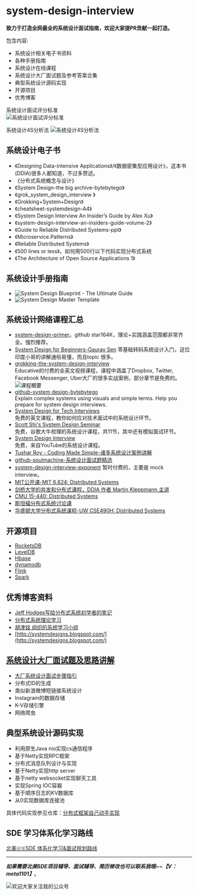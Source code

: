 # system-design-interview

<b>致力于打造全网最全的系统设计面试指南，欢迎大家提PR贡献一起打造。</b>

包含内容:  

- 系统设计相关电子书资料
- 各种手册指南
- 系统设计在线课程
- 系统设计大厂面试题及参考答案合集
- 典型系统设计源码实现
- 开源项目
- 优秀博客

系统设计面试评分标准  
![系统设计面试评分标准](https://github.com/xiajunhust/system-design-interview/blob/main/%E7%B3%BB%E7%BB%9F%E8%AE%BE%E8%AE%A1%E9%9D%A2%E8%AF%95%E8%AF%84%E5%88%86%E6%A0%87%E5%87%86.png)

系统设计4S分析法
![系统设计4S分析法](https://github.com/xiajunhust/system-design-interview/blob/main/%E7%B3%BB%E7%BB%9F%E8%AE%BE%E8%AE%A1-4S%E5%88%86%E6%9E%90%E6%B3%95.png)

## 系统设计电子书  
- 《Designing Data-intensive Applications》/《数据密集型应用设计》，这本书(DDIA)很多人都知道，不过多赘述。
- 《分布式系统概念与设计》
- 《System Design-the big archive-bytebytego》
- 《grok_system_design_interview 》
- 《Grokking+System+Design》
- 《cheatsheet-systemdesign-A4》
- 《System Design Interview An Insider’s Guide by Alex Xu》
- 《system-design-interview-an-insiders-guide-volume-2》
- 《Guide to Reliable Distributed Systems-ppt》
- 《Microservice.Patterns》
- 《Reliable Distributed Systems》
- 《500 lines or less》。如何用500行以下代码实现分布式系统
- 《The Architecture of Open Source Applications 1》

## 系统设计手册指南
- ![System Design Blueprint - The Ultimate Guide](https://github.com/summerjava/system-design-interview/blob/main/%E6%89%8B%E5%86%8C/System%20Design%20Blueprint%20-%20The%20Ultimate%20Guide.jpg)
- ![System Design Master Template](https://github.com/summerjava/system-design-interview/blob/main/%E6%89%8B%E5%86%8C/System%20Design%20Master%20Template.JPG)

## 系统设计网络课程汇总
- [system-design-primer](https://github.com/donnemartin/system-design-primer)。github star164K，理论+实践涵盖范围都非常齐全。强烈推荐。
- [System Design for Beginners-Gaurav Sen](https://www.youtube.com/playlist?list=PLMCXHnjXnTnvo6alSjVkgxV-VH6EPyvoX)
零基础转码系统设计入门，这位印度小哥的讲解通俗易懂，而且topic 很多。
- [grokking-the-system-design-interview](https://www.educative.io/courses/grokking-the-system-design-interview?affiliate_id=5749180081373184)  
Educative的付费的全英文视频课程，课程中涵盖了Dropbox, Twitter, Facebook Messenger, Uber大厂的很多实战案例，部分章节是免费的。  
![课程概要](https://github.com/xiajunhust/system-design-interview/blob/main/%E7%94%B5%E5%AD%90%E4%B9%A6%E8%B5%84%E6%96%99/grokking-the-system-design-interview.png)
- [github-system design-bytebytego](https://github.com/ByteByteGoHq/system-design-101)  
Explain complex systems using visuals and simple terms. Help you prepare for system design interviews. 
- [System Design for Tech Interviews](https://www.hiredintech.com/courses/system-design)  
免费的英文课程，教你如何应对技术面试中的系统设计环节。
- [Scott Shi's System Design Seminar](https://www.youtube.com/playlist?app=desktop&list=PLAd5bt5mn3V3TrrJFBpnu4PH9e8KZMvNA)  
免费，谷歌大牛梳理的系统设计课程，共11节，其中还有模拟面试环节。
- [System Design Interview](https://www.youtube.com/c/SystemDesignInterview/videos)  
免费，来自YouTube的系统设计课程。
- [Tushar Roy - Coding Made Simple-诸多系统设计案例讲解](https://www.youtube.com/@tusharroy2525)
- [github-soulmachine-系统设计面试题精选](https://github.com/soulmachine/system-design)
- [system-design-interview-exponent](https://www.tryexponent.com/courses/system-design-interview)
暂时付费的，主要是 mock interview。
- [MIT公开课-MIT 6.824: Distributed Systems](https://pdos.csail.mit.edu/6.824/schedule.html)
- [剑桥大学的并发和分布式课程，DDIA 作者 Martin Kleppmann 主讲](https://www.cl.cam.ac.uk/teaching/2021/ConcDisSys/materials.html)
- [CMU 15-440: Distributed Systems](https://www.cs.cmu.edu/~dga/15-440/S14/syllabus.html)
- [斯坦福分布式系统讨论课](http://www.scs.stanford.edu/20sp-cs244b/)
- [华盛顿大学分布式系统课程-UW CSE490H: Distributed Systems](https://courses.cs.washington.edu/courses/cse490h/11wi/)

## 开源项目  
- [RocketsDB](http://rocksdb.org/)
- [LevelDB](https://github.com/google/leveldb)
- [Hbase](https://hbase.apache.org/)
- [dynamodb](https://aws.amazon.com/cn/dynamodb/)
- [Flink](https://flink.apache.org/)
- [Spark](https://spark.apache.org/)

## 优秀博客资料  
- [Jeff Hodges写给分布式系统初学者的笔记](https://www.somethingsimilar.com/2013/01/14/notes-on-distributed-systems-for-young-bloods/)
- [分布式系统理论学习](https://www.the-paper-trail.org/post/2014-08-09-distributed-systems-theory-for-the-distributed-systems-engineer/)
- [胡津铭 组织的系统学习小组](https://learn-sys.github.io/cn/)
- [http://systemdesigns.blogspot.com/](http://systemdesigns.blogspot.com/)

## [系统设计大厂面试题及思路讲解](https://github.com/xiajunhust/system-design-interview/tree/main/%E5%A4%A7%E5%8E%82%E7%B3%BB%E7%BB%9F%E8%AE%BE%E8%AE%A1%E9%9D%A2%E8%AF%95%E7%9C%9F%E9%A2%98)
- [大厂系统设计面试步骤指引](https://github.com/xiajunhust/system-design-interview/blob/main/%E5%A4%A7%E5%8E%82%E7%B3%BB%E7%BB%9F%E8%AE%BE%E8%AE%A1%E9%9D%A2%E8%AF%95%E7%9C%9F%E9%A2%98/%E7%B3%BB%E7%BB%9F%E8%AE%BE%E8%AE%A1%E9%9D%A2%E8%AF%95%E6%AD%A5%E9%AA%A4%E6%8C%87%E5%BC%95.md)
- 分布式ID的生成
- 类似新浪微博短链接系统设计
- Instagram的数据存储
- K-V存储引擎
- 网络爬虫

## 典型系统设计源码实现
- 利用原生Java nio实现cs通信程序
- 基于Netty实现RPC框架
- 分布式消息队列设计与实现
- 基于Netty实现http server
- 基于netty websocket实现聊天工具
- 实现Spring IOC容器
- 基于顺序日志的KV数据库
- 从0实现数据库连接池

具体代码实现参见仓库：[分布式框架自己动手实现](https://github.com/xiajunhust/tinywheel)

## SDE 学习体系化学习路线  
[北美🇺🇸SDE 体系化学习&面试规划路线](https://github.com/summerjava/system-design-interview/blob/main/%F0%9F%87%BA%F0%9F%87%B8SDE%E5%AD%A6%E4%B9%A0%26%E9%9D%A2%E8%AF%95%E8%B7%AF%E7%BA%BF%E8%A7%84%E5%88%92.pdf)

---
***如果需要北美SDE项目辅导、面试辅导、简历修改也可以联系我哦~~【V：meta1101】***。

![欢迎大家关注我的公众号](https://github.com/xiajunhust/awosome-cs/blob/main/QR-CODE.jpg)

